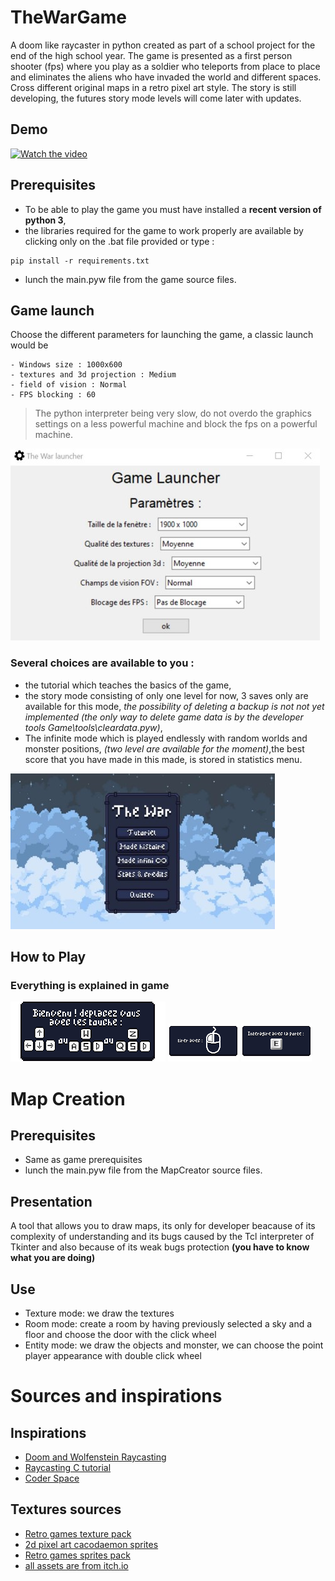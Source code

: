 
# TheWarGame


A doom like raycaster in python created as part of a school project for the end of the high school year.
The game is presented as a first person shooter (fps) where you play as a
soldier who teleports from place to place and eliminates the aliens who have invaded
the world and different spaces. Cross different original maps in
a retro pixel art style. The story is still developing, the futures
story mode levels will come later with updates.

## Demo

[![Watch the video](https://raw.githubusercontent.com/deltahmed/TheWarGame/main/Media/demo.png)](https://www.youtube.com/watch?v=teRpmBCHo3Q)

## Prerequisites
- To be able to play the game you must have installed a **recent version of
python 3**,
- the libraries required for the game to work properly are available by clicking only on the .bat file provided or type :
```
pip install -r requirements.txt
```
- lunch the main.pyw file from the game source files.

## Game launch

Choose the different parameters for launching the game, a classic launch would be
```
- Windows size : 1000x600
- textures and 3d projection : Medium
- field of vision : Normal
- FPS blocking : 60
```
> The python interpreter being very slow, do not overdo the graphics settings on a less powerful machine and block the fps on a powerful machine.


![Game Luncher](https://raw.githubusercontent.com/ahmedmathsinfo/TheWarGame/main/Media/GameLuncher.jpg)



### Several choices are available to you :
- the tutorial which teaches the basics of the game,
- the story mode consisting of only one level for now, 3 saves only are available for this mode, *the possibility of deleting a backup is not not yet implemented (the only way to delete game data is by the developer tools Game\tools\cleardata.pyw)*,
- The infinite mode which is played endlessly with random worlds and monster positions, *(two level are available for the moment)*,the best score that you have made in this made, is stored in statistics menu.

![alt](https://raw.githubusercontent.com/ahmedmathsinfo/TheWarGame/main/Media/Menu.jpg)

## How to Play
### Everything is explained in game
![alt](https://raw.githubusercontent.com/ahmedmathsinfo/TheWarGame/main/Game/media/objets/z3.png)
![alt](https://raw.githubusercontent.com/ahmedmathsinfo/TheWarGame/main/Game/media/objets/z5.png)
![alt](https://raw.githubusercontent.com/ahmedmathsinfo/TheWarGame/main/Game/media/objets/z8.png)

# Map Creation
## Prerequisites
- Same as game prerequisites
- lunch the main.pyw file from the MapCreator source files.
## Presentation
A tool that allows you to draw maps, its only for developer beacause of its complexity of understanding and its bugs caused by the Tcl interpreter of Tkinter and also because of its weak bugs protection **(you have to know what you are doing)**
## Use
- Texture mode: we draw the textures
- Room mode: create a room by having previously selected a sky and a floor and choose the door with the click wheel
- Entity mode: we draw the objects and monster, we can choose the point player appearance with double click wheel
# Sources and inspirations
## Inspirations 
- [Doom and Wolfenstein Raycasting](https://guy-grave.developpez.com/tutoriels/jeux/doom-wolfenstein-raycasting/)
- [Raycasting C tutorial](https://lodev.org/cgtutor/raycasting3.html#Introduction)
- [Coder Space](https://github.com/StanislavPetrovV)

## Textures sources 
- [Retro games texture pack](https://little-martian.itch.io/retro-texture-pack)
- [2d pixel art cacodaemon sprites](https://elthen.itch.io/2d-pixel-art-cacodaemon-sprites)
- [Retro games sprites pack](https://little-martian.itch.io/retro-sprite-pack)
- [all assets are from itch.io](https://itch.io/)

